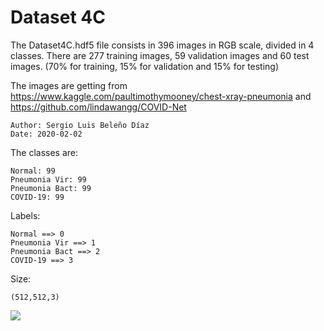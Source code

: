 # Dataset 4C

The Dataset4C.hdf5 file consists in 396 images in RGB scale, divided in 4 classes. There are 277 training images, 59 validation images and 60 test images. (70% for training, 15% for validation and 15% for testing)

The images are getting from
https://www.kaggle.com/paultimothymooney/chest-xray-pneumonia 
and
https://github.com/lindawangg/COVID-Net

    Author: Sergio Luis Beleño Díaz
    Date: 2020-02-02

The classes are:

    Normal: 99
    Pneumonia Vir: 99
    Pneumonia Bact: 99
    COVID-19: 99

Labels:

    Normal ==> 0
    Pneumonia Vir ==> 1
    Pneumonia Bact ==> 2
    COVID-19 ==> 3
    
Size:

    (512,512,3)
    

<img src="índice.png" />
